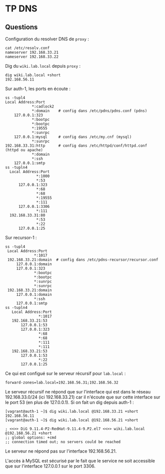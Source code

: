 # TP DNS
## Questions

Configuration du resolver DNS de `proxy` :
```
cat /etc/resolv.conf
nameserver 192.168.33.21
nameserver 192.168.33.22
```

Dig du `wiki.lab.local` depuis `proxy` :

```
dig wiki.lab.local +short
192.168.56.11
```

Sur auth-1, les ports en écoute :
```
ss -tupl4
Local Address:Port      
            *:cadlock2  
            *:domain    # config dans /etc/pdns/pdns.conf (pdns)
    127.0.0.1:323       
            *:bootpc    
            *:bootpc    
            *:19555     
            *:sunrpc
    127.0.0.1:mysql     # config dans /etc/my.cnf (mysql)
            *:sunrpc    
192.168.33.31:http      # config dans /etc/httpd/conf/httpd.conf (httpd ou apache)
            *:domain    
            *:ssh       
    127.0.0.1:smtp  
ss -tupln4               
  Local Address:Port    
              *:1000    
              *:53      
      127.0.0.1:323     
              *:68      
              *:68      
              *:19555   
              *:111   
      127.0.0.1:3306    
              *:111     
  192.168.33.31:80      
              *:53      
              *:22      
      127.0.0.1:25      
```

Sur recursor-1 :
```
ss -tupl4
 Local Address:Port   
             *:1017   
 192.168.33.21:domain  # config dans /etc/pdns-recursor/recursor.conf
     127.0.0.1:domain 
     127.0.0.1:323    
             *:bootpc 
             *:bootpc 
             *:sunrpc
             *:sunrpc 
 192.168.33.21:domain 
     127.0.0.1:domain 
             *:ssh    
     127.0.0.1:smtp  
ss -tupln4
   Local Address:Port 
               *:1017 
   192.168.33.21:53   
       127.0.0.1:53   
       127.0.0.1:323  
               *:68   
               *:68   
               *:111 
               *:111  
   192.168.33.21:53   
       127.0.0.1:53   
               *:22   
       127.0.0.1:25   
```

Ce qui est configué sur le serveur récursif pour `lab.local` :
```
forward-zones=lab.local=192.168.56.31;192.168.56.32
```

Le serveur récursif ne répond que sur l'interface qui est dans le réseau 192.168.33.0/24 (ici 192.168.33.21) car il n'écoute que sur cette interface sur le port 53 (en plus de 127.0.0.1). Si on fait un dig depuis auth-1 :
```
[vagrant@auth-1 ~]$ dig wiki.lab.local @192.168.33.21 +short
192.168.56.11
[vagrant@auth-1 ~]$ dig wiki.lab.local @192.168.56.21 +short

; <<>> DiG 9.11.4-P2-RedHat-9.11.4-9.P2.el7 <<>> wiki.lab.local @192.168.56.21 +short
;; global options: +cmd
;; connection timed out; no servers could be reached
```
Le serveur ne répond pas sur l'interface 192.168.56.21.

L'accès à MySQL est sécurisé par le fait que le service ne soit accessible que sur l'interface 127.0.0.1 sur le port 3306.
